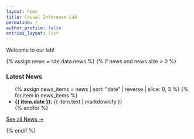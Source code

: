 ```yaml
---
layout: home
title: Causal Inference Lab
permalink: /
author_profile: false
entries_layout: list
---
```


Welcome to our lab!

{% assign news = site.data.news %}
{% if news and news.size > 0 %}
<h3>Latest News</h3>
<ul>
  {% assign news_items = news | sort: "date" | reverse | slice: 0, 3 %}
  {% for item in news_items %}
    <li><strong>{{ item.date }}</strong>: {{ item.text | markdownify }}</li>
  {% endfor %}
</ul>
<p><a href="{{ '/news/' | relative_url }}">See all News →</a></p>
{% endif %}
